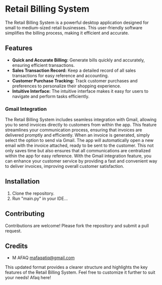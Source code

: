 # Retail Billing System

The Retail Billing System is a powerful desktop application designed for small to medium-sized retail businesses. This user-friendly software simplifies the billing process, making it efficient and accurate.

## Features
- **Quick and Accurate Billing:** Generate bills quickly and accurately, ensuring efficient transactions.
- **Sales Transaction Record:** Keep a detailed record of all sales transactions for easy reference and accounting.
- **Customer Purchase Tracking:** Track customer purchases and preferences to personalize their shopping experience.
- **Intuitive Interface:** The intuitive interface makes it easy for users to navigate and perform tasks efficiently.

### Gmail Integration
The Retail Billing System includes seamless integration with Gmail, allowing you to send invoices directly to customers from within the app. This feature streamlines your communication process, ensuring that invoices are delivered promptly and efficiently. When an invoice is generated, simply select the option to send via Gmail. The app will automatically open a new email with the invoice attached, ready to be sent to the customer. This not only saves time but also ensures that all communications are centralized within the app for easy reference. With the Gmail integration feature, you can enhance your customer service by providing a fast and convenient way to deliver invoices, improving overall customer satisfaction.

## Installation

1. Clone the repository.
2. Run "main.py" in your IDE...

## Contributing

Contributions are welcome! Please fork the repository and submit a pull request.

## Credits

- M AFAQ <mafaqatiq@gmail.com>

This updated format provides a clearer structure and highlights the key features of the Retail Billing System. Feel free to customize it further to suit your needs!
Afaq here!